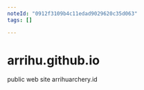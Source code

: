 ```yaml
---
noteId: "0912f3109b4c11edad9029620c35d063"
tags: []

---
```


# arrihu.github.io
public web site arrihuarchery.id
